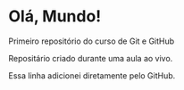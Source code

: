 # Olá, Mundo!
 Primeiro repositório do curso de Git e GitHub

 Repositário criado durante uma aula ao vivo.
 
 Essa linha adicionei diretamente pelo GitHub.
